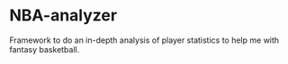 # NBA-analyzer
Framework to do an in-depth analysis of player statistics to help me with fantasy basketball.
